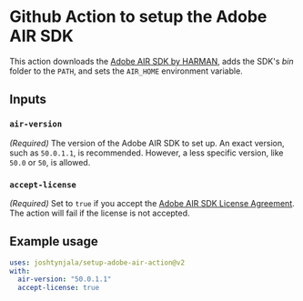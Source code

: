# Github Action to setup the Adobe AIR SDK

This action downloads the [Adobe AIR SDK by HARMAN](https://airsdk.harman.com/), adds the SDK's _bin_ folder to the `PATH`, and sets the `AIR_HOME` environment variable.

## Inputs

### `air-version`

_(Required)_ The version of the Adobe AIR SDK to set up. An exact version, such as `50.0.1.1`, is recommended. However, a less specific version, like `50.0` or `50`, is allowed.

### `accept-license`

_(Required)_ Set to `true` if you accept the [Adobe AIR SDK License Agreement](https://airsdk.harman.com/assets/pdfs/HARMAN%20AIR%20SDK%20License%20Agreement.pdf). The action will fail if the license is not accepted.

## Example usage

```yml
uses: joshtynjala/setup-adobe-air-action@v2
with:
  air-version: "50.0.1.1"
  accept-license: true
```
